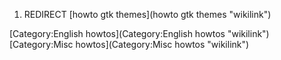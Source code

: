 1.  REDIRECT [howto gtk themes](howto gtk themes "wikilink")

[Category:English howtos](Category:English howtos "wikilink")
[Category:Misc howtos](Category:Misc howtos "wikilink")
